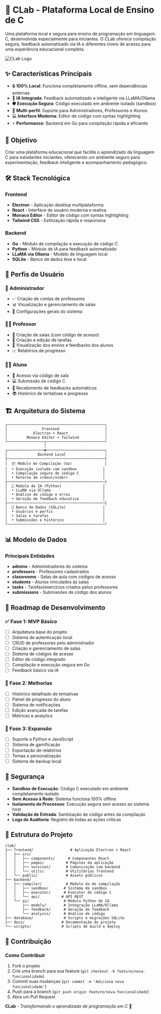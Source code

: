 # 🧪 CLab - Plataforma Local de Ensino de C

Uma plataforma local e segura para ensino de programação em linguagem C, desenvolvida especialmente para iniciantes. O CLab oferece compilação segura, feedback automatizado via IA e diferentes níveis de acesso para uma experiência educacional completa.

![CLab Logo](https://img.shields.io/badge/CLab-C%20Learning%20Platform-blue?style=for-the-badge)

## ✨ Características Principais

- 🔒 **100% Local**: Funciona completamente offline, sem dependências externas
- 🤖 **IA Integrada**: Feedback automatizado e inteligente via LLaMA/Ollama  
- 🛡️ **Execução Segura**: Código executado em ambiente isolado (sandbox)
- 👥 **Multi-perfil**: Suporte para Administradores, Professores e Alunos
- 💻 **Interface Moderna**: Editor de código com syntax highlighting
- ⚡ **Performance**: Backend em Go para compilação rápida e eficiente

## 🎯 Objetivo

Criar uma plataforma educacional que facilite o aprendizado da linguagem C para estudantes iniciantes, oferecendo um ambiente seguro para experimentação, feedback inteligente e acompanhamento pedagógico.

## 🛠️ Stack Tecnológica

### Frontend
- **Electron** - Aplicação desktop multiplataforma
- **React** - Interface de usuário moderna e reativa
- **Monaco Editor** - Editor de código com syntax highlighting
- **Tailwind CSS** - Estilização rápida e responsiva

### Backend
- **Go** - Módulo de compilação e execução de código C
- **Python** - Módulo de IA para feedback automatizado
- **LLaMA via Ollama** - Modelo de linguagem local
- **SQLite** - Banco de dados leve e local

## 👥 Perfis de Usuário

### 👤 Administrador
- ✅ Criação de contas de professores
- 📊 Visualização e gerenciamento de salas
- 🔧 Configurações gerais do sistema

### 👨‍🏫 Professor
- 🏫 Criação de salas (com código de acesso)
- 📝 Criação e edição de tarefas
- 👀 Visualização dos envios e feedbacks dos alunos
- 📈 Relatórios de progresso

### 👨‍🎓 Aluno
- 🔑 Acesso via código de sala
- 💻 Submissão de código C
- 🤖 Recebimento de feedbacks automáticos
- 📚 Histórico de tentativas e progresso

## 🏗️ Arquitetura do Sistema

```
┌─────────────────────────────────────────────┐
│                Frontend                     │
│            Electron + React                 │
│         Monaco Editor + Tailwind            │
└─────────────────┬───────────────────────────┘
                  │
┌─────────────────▼───────────────────────────┐
│              Backend Local                  │
├─────────────────────────────────────────────┤
│  📦 Módulo de Compilação (Go)               │
│  • Execução isolada com sandbox            │
│  • Compilação segura de código C           │
│  • Retorno de stdout/stderr                │
├─────────────────────────────────────────────┤
│  🧠 Módulo de IA (Python)                   │
│  • LLaMA via Ollama                        │
│  • Análise de código e erros               │
│  • Geração de feedback educativo           │
├─────────────────────────────────────────────┤
│  💾 Banco de Dados (SQLite)                 │
│  • Usuários e perfis                       │
│  • Salas e tarefas                         │
│  • Submissões e histórico                  │
└─────────────────────────────────────────────┘
```

## 📊 Modelo de Dados

### Principais Entidades
- **admins** - Administradores do sistema
- **professors** - Professores cadastrados
- **classrooms** - Salas de aula com códigos de acesso
- **students** - Alunos vinculados às salas
- **tasks** - Tarefas/exercícios criados pelos professores
- **submissions** - Submissões de código dos alunos

## 🚀 Roadmap de Desenvolvimento

### ✅ Fase 1: MVP Básico
- [ ] Arquitetura base do projeto
- [ ] Sistema de autenticação local
- [ ] CRUD de professores pelo administrador
- [ ] Criação e gerenciamento de salas
- [ ] Sistema de códigos de acesso
- [ ] Editor de código integrado
- [ ] Compilação e execução segura em Go
- [ ] Feedback básico via IA

### 🔄 Fase 2: Melhorias
- [ ] Histórico detalhado de tentativas
- [ ] Painel de progresso do aluno
- [ ] Sistema de notificações
- [ ] Edição avançada de tarefas
- [ ] Métricas e analytics

### 🎯 Fase 3: Expansão
- [ ] Suporte a Python e JavaScript
- [ ] Sistema de gamificação
- [ ] Exportação de relatórios
- [ ] Temas e personalização
- [ ] Sistema de backup local

## 🔐 Segurança

- **Sandbox de Execução**: Código C executado em ambiente completamente isolado
- **Sem Acesso à Rede**: Sistema funciona 100% offline
- **Isolamento de Processos**: Execução segura sem acesso ao sistema host
- **Validação de Entrada**: Sanitização de código antes da compilação
- **Logs de Auditoria**: Registro de todas as ações críticas

## 📁 Estrutura do Projeto

```
clab/
├── frontend/                 # Aplicação Electron + React
│   ├── src/
│   │   ├── components/      # Componentes React
│   │   ├── pages/          # Páginas da aplicação
│   │   ├── services/       # Comunicação com backend
│   │   └── utils/          # Utilitários frontend
│   └── public/             # Assets públicos
├── backend/
│   ├── compiler/           # Módulo Go de compilação
│   │   ├── sandbox/       # Sistema de sandbox
│   │   ├── executor/      # Executor de código C
│   │   └── api/          # API REST
│   └── ai/                # Módulo Python de IA
│       ├── models/        # Integração LLaMA/Ollama
│       ├── feedback/      # Geração de feedback
│       └── analysis/      # Análise de código
├── database/              # Scripts e migrações SQLite
├── docs/                 # Documentação do projeto
└── scripts/              # Scripts de build e deploy
```


## 🤝 Contribuição

### Como Contribuir
1. Fork o projeto
2. Crie uma branch para sua feature (`git checkout -b feature/nova-funcionalidade`)
3. Commit suas mudanças (`git commit -m 'Adiciona nova funcionalidade'`)
4. Push para a branch (`git push origin feature/nova-funcionalidade`)
5. Abra um Pull Request



**CLab** - *Transformando o aprendizado de programação em C* 🚀
